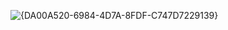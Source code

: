 ![{DA00A520-6984-4D7A-8FDF-C747D7229139}](https://github.com/user-attachments/assets/64f3e374-cbe4-43bf-8ebb-0220c55f97ac)
